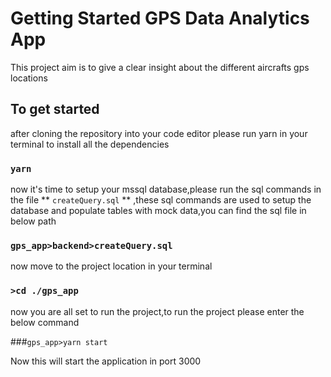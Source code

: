 # Getting Started GPS Data Analytics App

This project aim is to give a clear insight about the different aircrafts gps locations

## To get started

after cloning the repository into your code editor please run yarn in your terminal to install all the dependencies

### `yarn`

now it's time to setup your mssql database,please run the sql commands in the file 
** `createQuery.sql` ** ,these sql commands are used  to setup the database and populate tables with mock data,you can find the sql file in below path
### `gps_app>backend>createQuery.sql`

now move to the project location in your terminal

### `>cd ./gps_app `

now you are all set to run the project,to run the project please enter the below command

###`gps_app>yarn start`

Now this will start the application in port 3000
